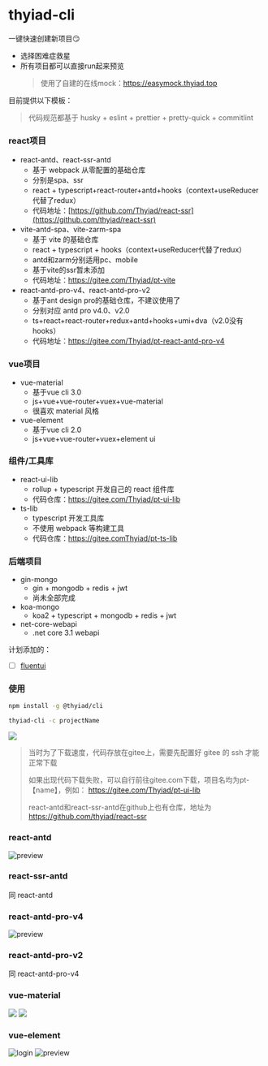 # thyiad-cli

一键快速创建新项目😏

- 选择困难症救星
- 所有项目都可以直接run起来预览
    > 使用了自建的在线mock：https://easymock.thyiad.top

目前提供以下模板：
> 代码规范都基于 husky + eslint + prettier + pretty-quick + commitlint

### react项目
- react-antd、react-ssr-antd
    - 基于 webpack 从零配置的基础仓库
    - 分别是spa、ssr
    - react + typescript+react-router+antd+hooks（context+useReducer代替了redux）
    - 代码地址：[https://github.com/Thyiad/react-ssr](https://github.com/thyiad/react-ssr)
- vite-antd-spa、vite-zarm-spa
    - 基于 vite 的基础仓库
    - react + typescript + hooks（context+useReducer代替了redux）
    - antd和zarm分别适用pc、mobile
    - 基于vite的ssr暂未添加
    - 代码地址：https://gitee.com/Thyiad/pt-vite
- react-antd-pro-v4、react-antd-pro-v2
    - 基于ant design pro的基础仓库，不建议使用了
    - 分别对应 antd pro v4.0、v2.0
    - ts+react+react-router+redux+antd+hooks+umi+dva（v2.0没有hooks）
    - 代码地址：https://gitee.com/Thyiad/pt-react-antd-pro-v4

### vue项目
- vue-material
    - 基于vue cli 3.0
    - js+vue+vue-router+vuex+vue-material
    - 很喜欢 material 风格
- vue-element
    - 基于vue cli 2.0
    - js+vue+vue-router+vuex+element ui

### 组件/工具库
- react-ui-lib
    - rollup + typescript 开发自己的 react 组件库
    - 代码仓库：https://gitee.com/Thyiad/pt-ui-lib
- ts-lib
    - typescript 开发工具库
    - 不使用 webpack 等构建工具
    - 代码仓库：https://gitee.comThyiad/pt-ts-lib

### 后端项目
- gin-mongo
    - gin + mongodb + redis + jwt
    - 尚未全部完成
- koa-mongo
    - koa2 + typescript + mongodb + redis + jwt
- net-core-webapi
    - .net core 3.1 webapi

计划添加的：
- [ ] [fluentui](https://github.com/microsoft/fluentui)

### 使用

``` bash
npm install -g @thyiad/cli

thyiad-cli -c projectName
```

![](./preview.jpg)

> 当时为了下载速度，代码存放在gitee上，需要先配置好 gitee 的 ssh 才能正常下载
> 
> 如果出现代码下载失败，可以自行前往gitee.com下载，项目名均为pt-【name】，例如： https://gitee.com/Thyiad/pt-ui-lib
> 
> react-antd和react-ssr-antd在github上也有仓库，地址为 https://github.com/thyiad/react-ssr

### react-antd
![preview](https://gitee.com/Thyiad/react-ssr/raw/master/preview.jpg)

### react-ssr-antd
同 react-antd

### react-antd-pro-v4
![preview](https://gitee.com/Thyiad/pt-react-antd-pro-v4/raw/master/preview.jpg)

### react-antd-pro-v2
同 react-antd-pro-v4

### vue-material
![](https://gitee.com/Thyiad/pt-vue-material/raw/master/preview-login.jpg)
![](https://gitee.com/Thyiad/pt-vue-material/raw/master/preview.jpg)

### vue-element
![login](https://gitee.com/Thyiad/pt-vue-element/raw/master/preview-login.jpg)
![preview](https://gitee.com/Thyiad/pt-vue-element/raw/master/preview.jpg)
